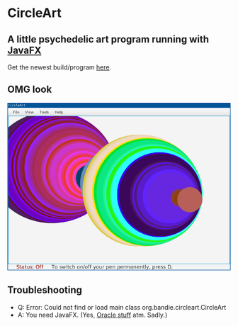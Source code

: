 # CircleArt
## A little psychedelic art program running with [JavaFX](https://www.java.com/inc/BrowserRedirect1.jsp)

Get the newest build/program [here](https://github.com/Bandie/CircleArt/raw/master/dist/CircleArt.jar).

## OMG look
![Screenshot of CircleArt](/images/Screenshot.png)

## Troubleshooting

- Q: Error: Could not find or load main class org.bandie.circleart.CircleArt
- A: You need JavaFX. (Yes, [Oracle stuff](https://www.java.com/inc/BrowserRedirect1.jsp) atm. Sadly.)


